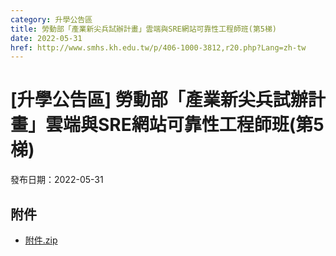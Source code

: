 ```yaml
---
category: 升學公告區
title: 勞動部「產業新尖兵試辦計畫」雲端與SRE網站可靠性工程師班(第5梯)
date: 2022-05-31
href: http://www.smhs.kh.edu.tw/p/406-1000-3812,r20.php?Lang=zh-tw
---
```


# [升學公告區] 勞動部「產業新尖兵試辦計畫」雲端與SRE網站可靠性工程師班(第5梯)

發布日期：2022-05-31



## 附件

- [附件.zip](https://www.smhs.kh.edu.tw/app/index.php?Action=downloadfile&file=WVhSMFlXTm9Mekk1TDNCMFlWOHpOVGM0WHpFM056TTFPRGRmT0RZeU1UZ3VlbWx3&fname=DGGGROTSYWQO41XX50LKSWHGRK30OOLKDGUWTSKK4125MLVWKPROVTPOUSSSPKPO)
